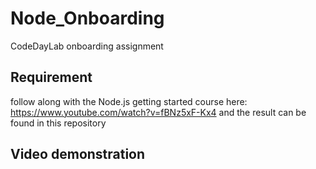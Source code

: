 # Node_Onboarding
CodeDayLab onboarding assignment

## Requirement
follow along with the Node.js getting started course here: https://www.youtube.com/watch?v=fBNz5xF-Kx4 and the result can be found in this repository

## Video demonstration
